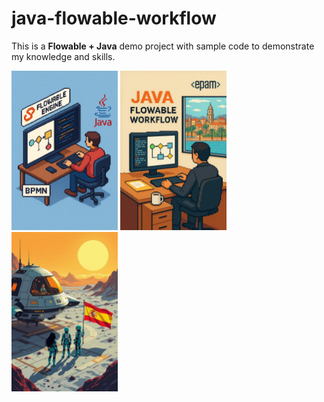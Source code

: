 # java-flowable-workflow

This is a <b>Flowable + Java</b> demo project with sample code to demonstrate my knowledge and skills.  

<img src="./src/main/resources/mystatic/images/1000000169.png" width="170" />
<img src="./src/main/resources/mystatic/images/1000000170.png" width="170" />
<img src="./src/main/resources/mystatic/images/1000000161.jpg" width="170" />

